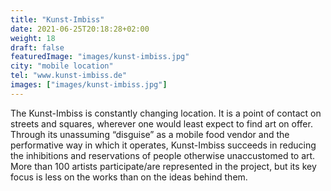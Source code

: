 ```yaml
---
title: "Kunst-Imbiss"
date: 2021-06-25T20:18:28+02:00
weight: 18
draft: false
featuredImage: "images/kunst-imbiss.jpg"
city: "mobile location"
tel: "www.kunst-imbiss.de"
images: ["images/kunst-imbiss.jpg"]
---
```


The Kunst-Imbiss is constantly changing location. It is a point of contact
on streets and squares, wherever one would least expect to find art on
offer. Through its unassuming “disguise” as a mobile food vendor and the
performative way in which it operates, Kunst-Imbiss succeeds in reducing
the inhibitions and reservations of people otherwise unaccustomed to art.
More than 100 artists participate/are represented in the project, but its
key focus is less on the works than on the ideas behind them.

